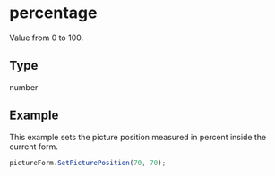 # percentage

Value from 0 to 100.

## Type

number



## Example

This example sets the picture position measured in percent inside the current form.

```javascript editor-pptx
pictureForm.SetPicturePosition(70, 70);
```
